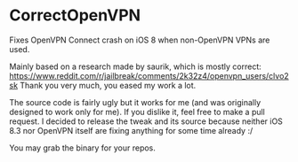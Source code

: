 # CorrectOpenVPN
Fixes OpenVPN Connect crash on iOS 8 when non-OpenVPN VPNs are used.

Mainly based on a research made by saurik, which is mostly correct:
https://www.reddit.com/r/jailbreak/comments/2k32z4/openvpn_users/clvo2sk
Thank you very much, you eased my work a lot.

The source code is fairly ugly but it works for me (and was originally
designed to work only for me). If you dislike it, feel free to make a 
pull request. I decided to release the tweak and its source because 
neither iOS 8.3 nor OpenVPN itself are fixing anything  for some time
already :/

You may grab the binary for your repos.